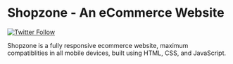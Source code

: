# Shopzone - An eCommerce Website

[![Twitter Follow](https://img.shields.io/twitter/follow/Shopzone345?style=social)](https://twitter.com/intent/follow?screen_name=Shopzone345)

Shopzone is a fully responsive ecommerce website, maximum compatiblities in all mobile devices, built using HTML, CSS, and JavaScript.



